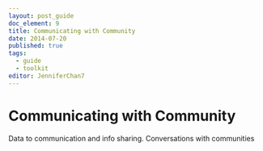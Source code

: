 ```yaml
---
layout: post_guide
doc_element: 9
title: Communicating with Community
date: 2014-07-20
published: true
tags:
  - guide
  - toolkit
editor: JenniferChan7
---
```


# Communicating with Community

Data to communication and info sharing. Conversations with communities

